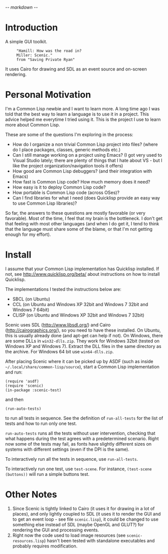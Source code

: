 -*- markdown -*-

# Introduction

A simple GUI toolkit.

         "Hamill: How was the road in?
         Miller: Scenic."
         from "Saving Private Ryan"

It uses Cairo for drawing and SDL as an event source and on-screen
rendering.

# Personal Motivation

I'm a Common Lisp newbie and I want to learn more. A long time ago I
was told that the best way to learn a language is to use it in a
project. This advice helped me everytime I tried using it. This is the
project I use to learn more about Common Lisp.

These are some of the questions I'm exploring in the process:

 * How do I organize a non trivial Common Lisp project into files?
 (where do I place packages, classes, generic methods etc.)
 * Can I still manage working on a project using Emacs? (I got
 very used to Visual Studio lately; there are plenty of things that
 I hate about VS - but I like the project organization/navigation
 tools it offers)
 * How good are Common Lisp debuggers? (and their integration with
 Emacs)
 * How fast is Common Lisp code? How much memory does it need?
 * How easy is it to deploy Common Lisp code?
 * How portable is Common Lisp code (across OSes)?
 * Can I find libraries for what I need (does Quicklisp provide an
 easy way to use Common Lisp libraries)?

So far, the answers to these questions are mostly favorable (or very
favorable). Most of the time, I feel that my brain is the
bottleneck. I don't get that feeling with most other languages (and
when I do get it, I tend to think that the language must share some of
the blame, or that I'm not getting enough for my effort).

# Install

I assume that your Common Lisp implementation has Quicklisp
installed. If not, see http://www.quicklisp.org/beta/ about
instructions on how to install Quicklisp.

The implementations I tested the instructions below are:

 * SBCL (on Ubuntu)
 * CCL (on Ubuntu and Windows XP 32bit and Windows 7 32bit and Windows
 7 64bit)
 * CLISP (on Ubuntu and Windows XP 32bit and Windows 7 32bit)

Scenic uses SDL (http://www.libsdl.org/) and Cairo
(http://cairographics.org/), so you need to have these installed. On
Ubuntu, this is usually already done (and apt-get can help if not). On
Windows, there are some DLLs in `win32-dlls.zip`. They work for
Windows 32bit (tested on Windows XP and Windows 7). Extract the DLL
files in the same directory as the archive. For Windows 64 bit use
`win64-dlls.zip`.

After placing Scenic where it can be picked up by ASDF (such as inside
`~/.local/share/common-lisp/source`), start a Common Lisp
implementation and run:

    (require 'asdf)
    (require 'scenic)
    (in-package :scenic-test)

and then

    (run-auto-tests)

to run all tests in sequence. See the definition of `run-all-tests`
for the list of tests and how to run only one test.

`run-auto-tests` runs all the tests without user intervention,
checking that what happens during the test agrees with a predetermined
scenario. Right now some of the tests may fail, as fonts have slightly
different sizes on systems with different settings (even if the DPI is
the same).

To interactively run all the tests in sequence, use `run-all-tests`.

To interactively run one test, use `test-scene`. For instance,
`(test-scene (buttons))` will run a simple buttons test.

# Other Notes

 1. Since Scenic is tightly linked to Cairo (it uses it for drawing in
 a lot of places), and only lightly coupled to SDL (it uses it to
 render the GUI and to get an event loop - see file `scenic.lisp`),
 it could be changed to use something else instead of SDL (maybe
 OpenGL and GLUT?) for rendering the GUI and processing events.
 2. Right now the code used to load image resources (see
 `scenic-resources.lisp`) hasn't been tested with standalone
 executables and probably requires modification.
